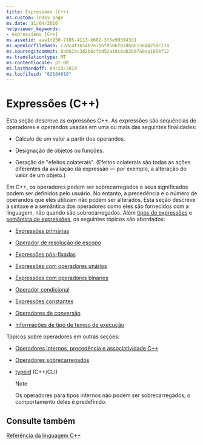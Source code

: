 ```yaml
---
title: Expressões (C++)
ms.custom: index-page
ms.date: 11/04/2016
helpviewer_keywords:
- expressions [C++]
ms.assetid: aaa1f250-7185-4113-b682-3f5e995943d1
ms.openlocfilehash: c2dc4f1654b7e76bf9506f82d6d613684258c174
ms.sourcegitcommit: 0ab61bc3d2b6cfbd52a16c6ab2b97a8ea1864f12
ms.translationtype: MT
ms.contentlocale: pt-BR
ms.lasthandoff: 04/23/2019
ms.locfileid: "62184010"
---
```

# <a name="expressions-c"></a>Expressões (C++)

Esta seção descreve as expressões C++. As expressões são sequências de operadores e operandos usadas em uma ou mais das seguintes finalidades:

- Cálculo de um valor a partir dos operandos.

- Designação de objetos ou funções.

- Geração de "efeitos colaterais". (Efeitos colaterais são todas as ações diferentes da avaliação da expressão — por exemplo, a alteração do valor de um objeto.)

Em C++, os operadores podem ser sobrecarregados e seus significados podem ser definidos pelo usuário. No entanto, a precedência e o número de operandos que eles utilizam não podem ser alterados. Esta seção descreve a sintaxe e a semântica dos operadores como eles são fornecidos com a linguagem, não quando são sobrecarregados. Além [tipos de expressões](../cpp/types-of-expressions.md) e [semântica de expressões](../cpp/semantics-of-expressions.md), os seguintes tópicos são abordados:

- [Expressões primárias](../cpp/primary-expressions.md)

- [Operador de resolução de escopo](../cpp/scope-resolution-operator.md)

- [Expressões pós-fixadas](../cpp/postfix-expressions.md)

- [Expressões com operadores unários](../cpp/expressions-with-unary-operators.md)

- [Expressões com operadores binários](../cpp/expressions-with-binary-operators.md)

- [Operador condicional](../cpp/conditional-operator-q.md)

- [Expressões constantes](../cpp/cpp-constant-expressions.md)

- [Operadores de conversão](../cpp/casting-operators.md)

- [Informações de tipo de tempo de execução](../cpp/run-time-type-information.md)

Tópicos sobre operadores em outras seções:

- [Operadores internos, precedência e associatividade C++](../cpp/cpp-built-in-operators-precedence-and-associativity.md)

- [Operadores sobrecarregados](../cpp/operator-overloading.md)

- [typeid](../extensions/typeid-cpp-component-extensions.md) (C++/CLI)

    > [!NOTE]
    >  Os operadores para tipos internos não podem ser sobrecarregados; o comportamento deles é predefinido.

## <a name="see-also"></a>Consulte também

[Referência da linguagem C++](../cpp/cpp-language-reference.md)